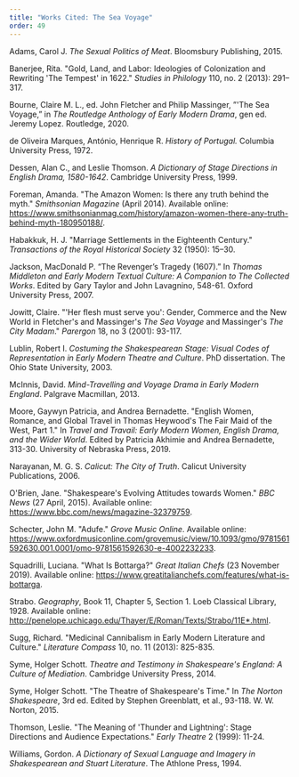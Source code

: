 ```yaml
---
title: "Works Cited: The Sea Voyage"
order: 49
---
```

<p>Adams, Carol J. <em>The Sexual Politics of Meat</em>. Bloomsbury Publishing, 2015.</p>
<p>Banerjee, Rita. "Gold, Land, and Labor: Ideologies of Colonization and Rewriting 'The Tempest' in 1622." <em>Studies in Philology</em> 110, no. 2 (2013): 291&ndash;317.</p>
<p>Bourne, Claire M. L., ed. John Fletcher and Philip Massinger, &rdquo;'The Sea Voyage,&rdquo; in <em>The Routledge Anthology of Early Modern Drama</em>, gen ed. Jeremy Lopez. Routledge, 2020.</p>
<p>de Oliveira Marques, Ant&oacute;nio, Henrique R. <em>History of Portugal. </em>Columbia University Press, 1972.</p>
<p>Dessen, Alan C., and Leslie Thomson. <em>A Dictionary of Stage Directions in English Drama, 1580-1642</em>. Cambridge University Press, 1999.</p>
<p>Foreman, Amanda. "The Amazon Women: Is there any truth behind the myth." <em>Smithsonian Magazine</em> (April 2014). Available online: <a href="https://www.smithsonianmag.com/history/amazon-women-there-any-truth-behind-myth-180950188/">https://www.smithsonianmag.com/history/amazon-women-there-any-truth-behind-myth-180950188/</a>.</p>
<p>Habakkuk, H. J. "Marriage Settlements in the Eighteenth Century." <em>Transactions of the Royal Historical Society</em> 32 (1950): 15&ndash;30.</p>
<p>Jackson, MacDonald P. &ldquo;The Revenger&rsquo;s Tragedy (1607).&rdquo; In <em>Thomas Middleton and Early Modern Textual Culture: A Companion to The Collected Works</em>. Edited by Gary Taylor and John Lavagnino, 548-61. Oxford University Press, 2007.</p>
<p>Jowitt, Claire. "'Her flesh must serve you': Gender, Commerce and the New World in Fletcher's and Massinger's <em>The Sea Voyage</em> and Massinger's <em>The City Madam</em>." <em>Parergon</em> 18, no 3 (2001): 93-117.</p>
<p>Lublin, Robert I. <em>Costuming the Shakespearean Stage: Visual Codes of Representation in Early Modern Theatre and Culture</em>. PhD dissertation. The Ohio State University, 2003.</p>
<p>McInnis, David. <em>Mind-Travelling and Voyage Drama in Early Modern England</em>. Palgrave Macmillan, 2013.</p>
<p>Moore, Gaywyn Patricia, and Andrea Bernadette. "English Women, Romance, and Global Travel in Thomas Heywood's The Fair Maid of the West, Part 1." In <em>Travel and Travail: Early Modern Women, English Drama, and the Wider World</em>. Edited by Patricia Akhimie and Andrea Bernadette, 313-30. University of Nebraska Press, 2019.</p>
<p>Narayanan, M. G. S. <em>Calicut: The City of Truth</em>. Calicut University Publications, 2006.</p>
<p>O'Brien, Jane. "Shakespeare's Evolving Attitudes towards Women." <em>BBC News</em> (27 April, 2015). Available online: <a href="https://www.bbc.com/news/magazine-32379759">https://www.bbc.com/news/magazine-32379759</a>.</p>
<p>Schecter, John M. "Adufe." <em>Grove Music Online</em>. Available online: <a href="https://www.oxfordmusiconline.com/grovemusic/view/10.1093/gmo/9781561592630.001.0001/omo-9781561592630-e-4002232233">https://www.oxfordmusiconline.com/grovemusic/view/10.1093/gmo/9781561592630.001.0001/omo-9781561592630-e-4002232233</a>.</p>
<p>Squadrilli, Luciana. "What Is Bottarga?" <em>Great Italian Chefs</em> (23 November 2019). Available online: <a href="https://www.greatitalianchefs.com/features/what-is-bottarga">https://www.greatitalianchefs.com/features/what-is-bottarga</a>.</p>
<p>Strabo. <em>Geography</em>, Book 11, Chapter 5, Section 1. Loeb Classical Library, 1928. Available online: <a href="http://penelope.uchicago.edu/Thayer/E/Roman/Texts/Strabo/11E*.html">http://penelope.uchicago.edu/Thayer/E/Roman/Texts/Strabo/11E*.html</a>.</p>
<p>Sugg, Richard. "Medicinal Cannibalism in Early Modern Literature and Culture." <em>Literature Compass</em> 10, no. 11 (2013): 825-835.</p>
<p>Syme, Holger Schott. <em>Theatre and Testimony in Shakespeare's England: A Culture of Mediation</em>. Cambridge University Press, 2014.</p>
<p>Syme, Holger Schott. "The Theatre of Shakespeare's Time." In <em>The Norton Shakespeare</em>, 3rd ed. Edited by Stephen Greenblatt, et al., 93-118. W. W. Norton, 2015.</p>
<p>Thomson, Leslie. "The Meaning of 'Thunder and Lightning': Stage Directions and Audience Expectations." <em>Early Theatre </em>2 (1999): 11-24.</p>
<p>Williams, Gordon. <em>A Dictionary of Sexual Language and Imagery in Shakespearean and Stuart Literature</em>. The Athlone Press, 1994.</p>
<p></p>
